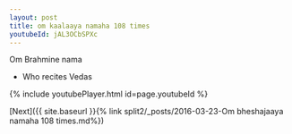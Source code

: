 ```yaml
---
layout: post
title: om kaalaaya namaha 108 times
youtubeId: jAL3OCbSPXc
---
```

 
 
Om Brahmine nama 
 
 -  Who recites Vedas 
 
  
 
  
 
 
 
 
 
 


{% include youtubePlayer.html id=page.youtubeId %}
 
[Next]({{ site.baseurl }}{% link  split2/_posts/2016-03-23-Om bheshajaaya namaha 108 times.md%})
 
